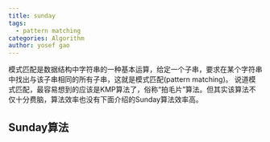 ```yaml
---
title: sunday
tags:
  - pattern matching
categories: Algorithm
author: yosef gao
---
```


模式匹配是数据结构中字符串的一种基本运算，给定一个子串，要求在某个字符串中找出与该子串相同的所有子串，这就是模式匹配(pattern matching)。
说道模式匹配，最容易想到的应该是KMP算法了，俗称“拍毛片”算法。但其实该算法不仅十分费脑，算法效率也没有下面介绍的Sunday算法效率高。
<!--more-->
Sunday算法
-----------

